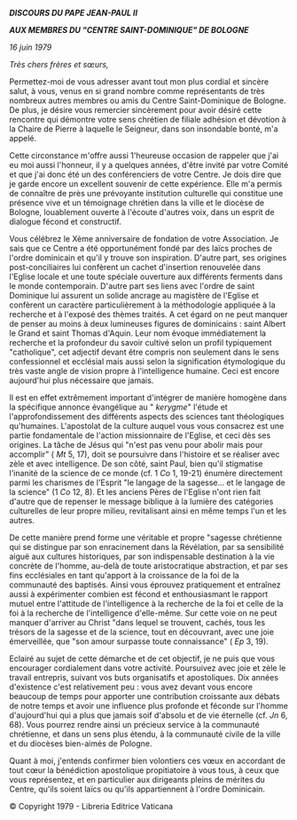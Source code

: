 ***DISCOURS DU PAPE JEAN-PAUL II***

***AUX MEMBRES DU "CENTRE SAINT-DOMINIQUE" DE BOLOGNE***

*16 juin 1979*

*Très chers frères et sœurs,*

Permettez-moi de vous adresser avant tout mon plus cordial et sincère salut, à vous, venus en si grand nombre comme représentants de très nombreux autres membres ou amis du Centre Saint-Dominique de Bologne. De plus, je désire vous remercier sincèrement pour avoir désiré cette rencontre qui démontre votre sens chrétien de filiale adhésion et dévotion à la Chaire de Pierre à laquelle le Seigneur, dans son insondable bonté, m'a appelé.

Cette circonstance m'offre aussi 1'heureuse occasion de rappeler que j'ai eu moi aussi l'honneur, il y a quelques années, d'être invité par votre Comité et que j'ai donc été un des conférenciers de votre Centre. Je dois dire que je garde encore un excellent souvenir de cette expérience. Elle m'a permis de connaître de près une prévoyante institution culturelle qui constitue une présence vive et un témoignage chrétien dans la ville et le diocèse de Bologne, louablement ouverte à l'écoute d'autres voix, dans un esprit de dialogue fécond et constructif.

Vous célébrez le Xème anniversaire de fondation de votre Association. Je sais que ce Centre a été opportunément fondé par des laïcs proches de l'ordre dominicain et qu'il y trouve son inspiration. D'autre part, ses origines post-conciliaires lui confèrent un cachet d'insertion renouvelée dans l'Eglise locale et une toute spéciale ouverture aux différents ferments dans le monde contemporain. D'autre part ses liens avec l'ordre de saint Dominique lui assurent un solide ancrage au magistère de l'Eglise et confèrent un caractère particulièrement à la méthodologie appliquée à la recherche et à l'exposé des thèmes traités. A cet égard on ne peut manquer de penser au moins à deux lumineuses figures de dominicains : saint Albert le Grand et saint Thomas d'Aquin. Leur nom évoque immédiatement la recherche et la profondeur du savoir cultivé selon un profil typiquement "catholique", cet adjectif devant être compris non seulement dans le sens confessionnel et ecclésial mais aussi selon la signification étymologique du très vaste angle de vision propre à l'intelligence humaine. Ceci est encore aujourd'hui plus nécessaire que jamais.

Il est en effet extrêmement important d'intégrer de manière homogène dans la spécifique annonce évangélique au " *kerygme*" l'étude et l'approfondissement des différents aspects des sciences tant théologiques qu'humaines. L'apostolat de la culture auquel vous vous consacrez est une partie fondamentale de l'action missionnaire de l'Eglise, et ceci dès ses origines. La tâche de Jésus qui "n'est pas venu pour abolir mais pour accomplir" ( *Mt* 5, 17), doit se poursuivre dans l'histoire et se réaliser avec zèle et avec intelligence. De son côté, saint Paul, bien qu'il stigmatise l'inanité de la science de ce monde (cf. 1 *Co* 1, 19-21) énumère directement parmi les charismes de l'Esprit "le langage de la sagesse... et le langage de la science" (1 *Co* 12, 8). Et les anciens Pères de l'Eglise n'ont rien fait d'autre que de repenser le message biblique à la lumière des catégories culturelles de leur propre milieu, revitalisant ainsi en même temps l'un et les autres.

De cette manière prend forme une véritable et propre "sagesse chrétienne qui se distingue par son enracinement dans la Révélation, par sa sensibilité aiguë aux cultures historiques, par son indispensable destination à la vie concrète de l'homme, au-delà de toute aristocratique abstraction, et par ses fins ecclésiales en tant qu'apport à la croissance de la foi de la communauté des baptisés. Ainsi vous éprouvez pratiquement et entraînez aussi à expérimenter combien est fécond et enthousiasmant le rapport mutuel entre l'attitude de l'intelligence à la recherche de la foi et celle de la foi à la recherche de l'intelligence d'elle-même. Sur cette voie on ne peut manquer d'arriver au Christ "dans lequel se trouvent, cachés, tous les trésors de la sagesse et de la science, tout en découvrant, avec une joie émerveillée, que "son amour surpasse toute connaissance" ( *Ep* 3, 19).

Eclairé au sujet de cette démarche et de cet objectif, je ne puis que vous encourager cordialement dans votre activité. Poursuivez avec joie et zèle le travail entrepris, suivant vos buts organisatifs et apostoliques. Dix années d'existence c'est relativement peu : vous avez devant vous encore beaucoup de temps pour apporter une contribution croissante aux débats de notre temps et avoir une influence plus profonde et féconde sur l'homme d'aujourd'hui qui a plus que jamais soif d'absolu et de vie éternelle (cf. *Jn* 6, 68). Vous pourrez rendre ainsi un précieux service à la communauté chrétienne, et dans un sens plus étendu, à la communauté civile de la ville et du diocèses bien-aimés de Pologne.

Quant à moi, j'entends confirmer bien volontiers ces vœux en accordant de tout cœur la bénédiction apostolique propitiatoire à vous tous, à ceux que vous représentez, et en particulier aux dirigeants pleins de mérites du Centre, qu'ils soient laïcs ou qu'ils appartiennent à l'ordre Dominicain.

© Copyright 1979 - Libreria Editrice Vaticana